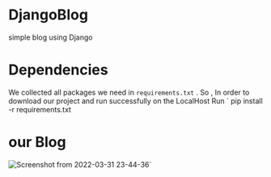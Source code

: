 # DjangoBlog
simple blog using Django
# Dependencies
We collected all packages we need in ` requirements.txt ` . So , In order to download our project and run successfully on the LocalHost Run ` pip install -r requirements.txt 

# our Blog

![Screenshot from 2022-03-31 23-44-36](https://user-images.githubusercontent.com/48333642/161155942-c150ea1a-2752-414f-959f-fbe60fbff491.png)`
